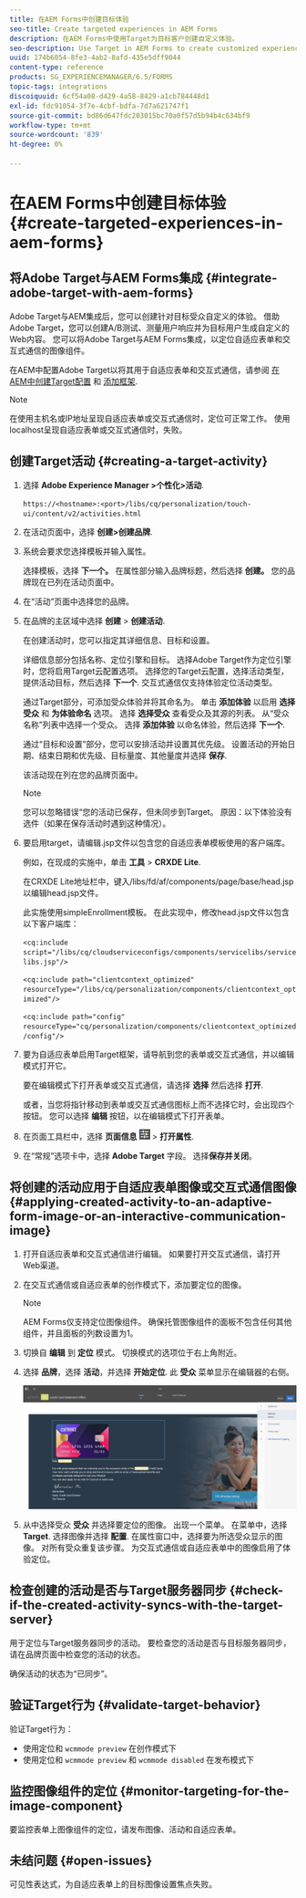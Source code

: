 ```yaml
---
title: 在AEM Forms中创建目标体验
seo-title: Create targeted experiences in AEM Forms
description: 在AEM Forms中使用Target为目标客户创建自定义体验。
seo-description: Use Target in AEM Forms to create customized experiences for targeted customers.
uuid: 174b6054-8fe3-4ab2-8afd-435e5dff9044
content-type: reference
products: SG_EXPERIENCEMANAGER/6.5/FORMS
topic-tags: integrations
discoiquuid: 6cf54a08-d429-4a58-8429-a1cb784448d1
exl-id: fdc91054-3f7e-4cbf-bdfa-7d7a621747f1
source-git-commit: bd86d647fdc203015bc70a0f57d5b94b4c634bf9
workflow-type: tm+mt
source-wordcount: '839'
ht-degree: 0%

---
```


# 在AEM Forms中创建目标体验 {#create-targeted-experiences-in-aem-forms}

## 将Adobe Target与AEM Forms集成 {#integrate-adobe-target-with-aem-forms}

Adobe Target与AEM集成后，您可以创建针对目标受众自定义的体验。 借助Adobe Target，您可以创建A/B测试、测量用户响应并为目标用户生成自定义的Web内容。 您可以将Adobe Target与AEM Forms集成，以定位自适应表单和交互式通信的图像组件。

在AEM中配置Adobe Target以将其用于自适应表单和交互式通信，请参阅 [在AEM中创建Target配置](/help/sites-administering/target.md) 和 [添加框架](/help/sites-administering/target.md).

>[!NOTE]
>
>在使用主机名或IP地址呈现自适应表单或交互式通信时，定位可正常工作。 使用localhost呈现自适应表单或交互式通信时，失败。

## 创建Target活动 {#creating-a-target-activity}

1. 选择 **Adobe Experience Manager >个性化>活动**.

   `https://<hostname>:<port>/libs/cq/personalization/touch-ui/content/v2/activities.html`

1. 在活动页面中，选择 **创建>创建品牌**.
1. 系统会要求您选择模板并输入属性。

   选择模板，选择 **下一个。** 在属性部分输入品牌标题，然后选择 **创建。**
您的品牌现在已列在活动页面中。

1. 在“活动”页面中选择您的品牌。
1. 在品牌的主区域中选择 **创建** > **创建活动**.

   在创建活动时，您可以指定其详细信息、目标和设置。

   详细信息部分包括名称、定位引擎和目标。 选择Adobe Target作为定位引擎时，您将启用Target云配置选项。 选择您的Target云配置，选择活动类型，提供活动目标，然后选择 **下一个**. 交互式通信仅支持体验定位活动类型。

   通过Target部分，可添加受众体验并将其命名为。 单击 **添加体验** 以启用 **选择受众** 和 **为体验命名** 选项。 选择 **选择受众** 查看受众及其源的列表。 从“受众名称”列表中选择一个受众。 选择 **添加体验** 以命名体验，然后选择 **下一个**.

   通过“目标和设置”部分，您可以安排活动并设置其优先级。 设置活动的开始日期、结束日期和优先级、目标量度、其他量度并选择 **保存**.

   该活动现在列在您的品牌页面中。

   >[!NOTE]
   >
   >您可以忽略错误“您的活动已保存，但未同步到Target。 原因：以下体验没有选件（如果在保存活动时遇到这种情况）。

1. 要启用target，请编辑.jsp文件以包含您的自适应表单模板使用的客户端库。

   例如，在现成的实施中，单击 **工具** >  **CRXDE Lite**.

   在CRXDE Lite地址栏中，键入/libs/fd/af/components/page/base/head.jsp以编辑head.jsp文件。

   此实施使用simpleEnrollment模板。 在此实现中，修改head.jsp文件以包含以下客户端库：

   `<cq:include script="/libs/cq/cloudserviceconfigs/components/servicelibs/servicelibs.jsp"/>`

   `<cq:include path="clientcontext_optimized" resourceType="/libs/cq/personalization/components/clientcontext_optimized"/>`

   `<cq:include path="config" resourceType="cq/personalization/components/clientcontext_optimized/config"/>`

1. 要为自适应表单启用Target框架，请导航到您的表单或交互式通信，并以编辑模式打开它。

   要在编辑模式下打开表单或交互式通信，请选择 **选择** 然后选择 **打开**.

   或者，当您将指针移动到表单或交互式通信图标上而不选择它时，会出现四个按钮。 您可以选择 **编辑** 按钮，以在编辑模式下打开表单。

1. 在页面工具栏中，选择 **页面信息** ![theme-options](assets/theme-options.png) > **打开属性**.
1. 在“常规”选项卡中，选择 **Adobe Target** 字段。 选择&#x200B;**保存并关闭**。

## 将创建的活动应用于自适应表单图像或交互式通信图像 {#applying-created-activity-to-an-adaptive-form-image-or-an-interactive-communication-image}

1. 打开自适应表单和交互式通信进行编辑。 如果要打开交互式通信，请打开Web渠道。

1. 在交互式通信或自适应表单的创作模式下，添加要定位的图像。

   >[!NOTE]
   >
   >AEM Forms仅支持定位图像组件。 确保托管图像组件的面板不包含任何其他组件，并且面板的列数设置为1。

1. 切换自 **编辑** 到 **定位** 模式。 切换模式的选项位于右上角附近。
1. 选择 **品牌**，选择 **活动**，并选择 **开始定位**. 此 **受众** 菜单显示在编辑器的右侧。

   ![定位菜单](assets/targeting-menu.png)

1. 从中选择受众 **受众** 并选择要定位的图像。 出现一个菜单。 在菜单中，选择 **Target**. 选择图像并选择 **配置**. 在属性窗口中，选择要为所选受众显示的图像。 对所有受众重复该步骤。 为交互式通信或自适应表单中的图像启用了体验定位。

## 检查创建的活动是否与Target服务器同步 {#check-if-the-created-activity-syncs-with-the-target-server}

用于定位与Target服务器同步的活动。 要检查您的活动是否与目标服务器同步，请在品牌页面中检查您的活动的状态。

确保活动的状态为“已同步”。

## 验证Target行为 {#validate-target-behavior}

验证Target行为：

* 使用定位和 `wcmmode preview` 在创作模式下
* 使用定位和 `wcmmode preview` 和 `wcmmode disabled` 在发布模式下

## 监控图像组件的定位 {#monitor-targeting-for-the-image-component}

要监控表单上图像组件的定位，请发布图像、活动和自适应表单。

## 未结问题 {#open-issues}

可见性表达式，为自适应表单上的目标图像设置焦点失败。
